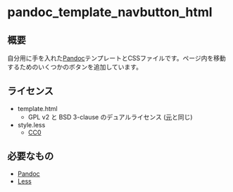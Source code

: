 # pandoc_template_navbutton_html

## 概要

自分用に手を入れた[Pandoc](https://pandoc.org/)テンプレートとCSSファイルです。ページ内を移動するためのいくつかのボタンを追加しています。

## ライセンス

- template.html
	- GPL v2 と BSD 3-clause のデュアルライセンス ([元](https://github.com/jgm/pandoc/tree/master/data/templates)と同じ)
- style.less
	- [CC0](https://creativecommons.org/publicdomain/zero/1.0/legalcode)

## 必要なもの

- [Pandoc](https://pandoc.org/)
- [Less](http://lesscss.org/)

